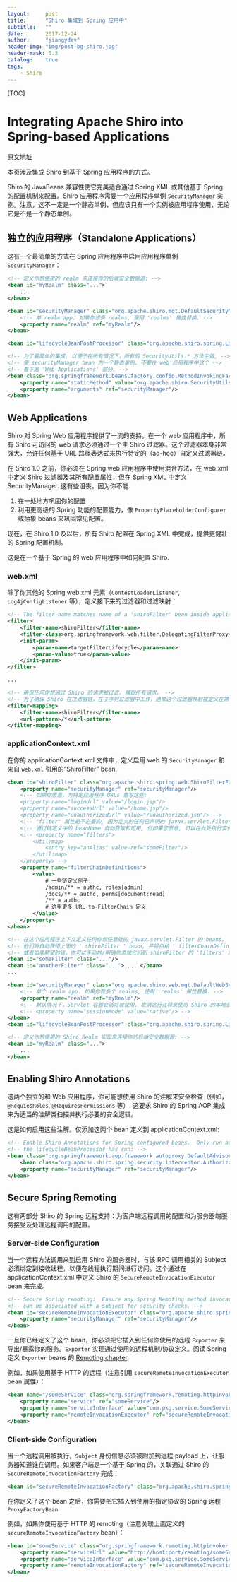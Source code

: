 ```yaml
---
layout:     post
title:      "Shiro 集成到 Spring 应用中"
subtitle:   ""
date:       2017-12-24
author:     "jiangydev"
header-img: "img/post-bg-shiro.jpg"
header-mask: 0.3
catalog:    true
tags:
    - Shiro
---
```


[TOC]

# Integrating Apache Shiro into Spring-based Applications

[原文地址](https://shiro.apache.org/spring.html)

本页涉及集成 Shiro 到基于 Spring 应用程序的方式。

Shiro 的 JavaBeans 兼容性使它完美适合通过 Spring XML 或其他基于 Spring 的配置机制来配置。Shiro 应用程序需要一个应用程序单例 `SecurityManager` 实例。注意，这不一定是一个静态单例，但应该只有一个实例被应用程序使用，无论它是不是一个静态单例。

## 独立的应用程序（Standalone Applications）

这有一个最简单的方式在 Spring 应用程序中启用应用程序单例 `SecurityManager`：

```xml
<!-- 定义你想使用的 realm 来连接你的后端安全数据源: -->
<bean id="myRealm" class="...">
    ...
</bean>

<bean id="securityManager" class="org.apache.shiro.mgt.DefaultSecurityManager">
    <!-- 单 realm app. 如果你想多 realms, 使用 'realms' 属性替换. -->
    <property name="realm" ref="myRealm"/>
</bean>

<bean id="lifecycleBeanPostProcessor" class="org.apache.shiro.spring.LifecycleBeanPostProcessor"/>

<!-- 为了最简单的集成, 以便于在所有情况下，所有的 SecurityUtils.* 方法生效, -->
<!-- 使 securityManager bean 为一个静态单例. 不要在 web 应用程序中这个 -->
<!-- 看下面 'Web Applications' 部分. -->
<bean class="org.springframework.beans.factory.config.MethodInvokingFactoryBean">
    <property name="staticMethod" value="org.apache.shiro.SecurityUtils.setSecurityManager"/>
    <property name="arguments" ref="securityManager"/>
</bean>
```

## Web Applications

Shiro 对 Spring Web 应用程序提供了一流的支持。在一个 web 应用程序中，所有 Shiro 可访问的 web 请求必须通过一个主 Shiro 过滤器。这个过滤器本身非常强大，允许任何基于 URL 路径表达式来执行特定的（ad-hoc）自定义过滤器链。

在 Shiro 1.0 之前，你必须在 Spring web 应用程序中使用混合方法，在 web.xml 中定义 Shiro 过滤器及其所有配置属性，但在 Spring XML 中定义 SecurityManager. 这有些沮丧，因为你不能

  1. 在一处地方巩固你的配置
  2. 利用更高级的 Spring 功能的配置能力，像 `PropertyPlaceholderConfigurer` 或抽象 beans 来巩固常见配置。

现在，在 Shiro 1.0 及以后，所有 Shiro 配置在 Spring XML 中完成，提供更健壮的 Spring 配置机制。

这是在一个基于 Spring 的 web 应用程序中如何配置 Shiro.

### web.xml

除了你其他的 Spring web.xml 元素（`ContestLoaderListener`, `Log4jConfigListener` 等），定义接下来的过滤器和过滤映射：

```xml
<!-- The filter-name matches name of a 'shiroFilter' bean inside applicationContext.xml -->
<filter>
    <filter-name>shiroFilter</filter-name>
    <filter-class>org.springframework.web.filter.DelegatingFilterProxy</filter-class>
    <init-param>
        <param-name>targetFilterLifecycle</param-name>
        <param-value>true</param-value>
    </init-param>
</filter>

...

<!-- 确保任何你想通过 Shiro 的请求被过滤. 捕捉所有请求。 -->
<!-- 为了确保 Shiro 在过滤器链，在子序列过滤器中工作，通常这个过滤器映射被定义在第一个（在所有其他的前面） -->
<filter-mapping>
    <filter-name>shiroFilter</filter-name>
    <url-pattern>/*</url-pattern>
</filter-mapping>
```

### applicationContext.xml

在你的 applicationContext.xml 文件中，定义启用 web 的 `SecurityManager` 和来自 `web.xml` 引用的“ShiroFilter” bean.

```XML
<bean id="shiroFilter" class="org.apache.shiro.spring.web.ShiroFilterFactoryBean">
    <property name="securityManager" ref="securityManager"/>
    <!-- 如果你愿意，为特定应用程序 URLs 重写这些:
    <property name="loginUrl" value="/login.jsp"/>
    <property name="successUrl" value="/home.jsp"/>
    <property name="unauthorizedUrl" value="/unauthorized.jsp"/> -->
    <!-- "filter" 属性是不必要的, 因为定义的任何已声明的 javax.servlet.Filter bean 将 -->
    <!-- 通过链定义中的 beanName 自动获取和可用, 但如果您愿意, 可以在此处执行实例重写或命名别名: -->
    <!-- <property name="filters">
        <util:map>
            <entry key="anAlias" value-ref="someFilter"/>
        </util:map>
    </property> -->
    <property name="filterChainDefinitions">
        <value>
            # 一些链定义例子:
            /admin/** = authc, roles[admin]
            /docs/** = authc, perms[document:read]
            /** = authc
            # 这里更多 URL-to-FilterChain 定义
        </value>
    </property>
</bean>

<!-- 在这个应用程序上下文定义任何你想任意处的 javax.servlet.Filter 的 beans。 -->
<!-- 他们将自动获得上面的 ' shiroFilter ' bean, 并提供给 ' filterChainDefinitions ' 属性。 -->
<!-- 或者如果期望的话，你可以手动地/明确地添加它们到 shiroFilter 的 'filters' 映射. 详见它的 JavaDoc。 -->
<bean id="someFilter" class="..."/>
<bean id="anotherFilter" class="..."> ... </bean>
...

<bean id="securityManager" class="org.apache.shiro.web.mgt.DefaultWebSecurityManager">
    <!-- 单个 realm app. 如果你有多个 realms, 使用 'realms' 属性替换. -->
    <property name="realm" ref="myRealm"/>
    <!-- 默认情况下，Servlet 容器会话将被使用. 取消这行注释来使用 Shiro 的本地会话 : -->
    <!-- <property name="sessionMode" value="native"/> -->
</bean>
<bean id="lifecycleBeanPostProcessor" class="org.apache.shiro.spring.LifecycleBeanPostProcessor"/>

<!-- 定义你想使用的 Shiro Realm 实现来连接你的后端安全数据源: -->
<bean id="myRealm" class="...">
    ...
</bean>
```

## Enabling Shiro Annotations

这两个独立的和 Web 应用程序，你可能想使用 Shiro 的注解来安全检查（例如，`@RequiesRoles`, `@RequiresPermissions` 等）. 这要求 Shiro 的 Spring AOP 集成来为适当的注解类扫描并执行必要的安全逻辑。

这是如何启用这些注解。仅添加这两个 bean 定义到 applicationContext.xml:

```XML
<!-- Enable Shiro Annotations for Spring-configured beans.  Only run after -->
<!-- the lifecycleBeanProcessor has run: -->
<bean class="org.springframework.aop.framework.autoproxy.DefaultAdvisorAutoProxyCreator" depends-on="lifecycleBeanPostProcessor"/>
    <bean class="org.apache.shiro.spring.security.interceptor.AuthorizationAttributeSourceAdvisor">
    <property name="securityManager" ref="securityManager"/>
</bean>
```

## Secure Spring Remoting

这有两部分 Shiro 的 Spring 远程支持：为客户端远程调用的配置和为服务器端服务接受及处理远程调用的配置。

### Server-side Configuration

当一个远程方法调用来到启用 Shiro 的服务器时，与该 RPC 调用相关的 Subject 必须绑定到接收线程，以便在线程执行期间进行访问。这个通过在 applicationContext.xml 中定义 Shiro 的 `SecureRemoteInvocationExecutor` bean 来完成。

```XML
<!-- Secure Spring remoting:  Ensure any Spring Remoting method invocations -->
<!-- can be associated with a Subject for security checks. -->
<bean id="secureRemoteInvocationExecutor" class="org.apache.shiro.spring.remoting.SecureRemoteInvocationExecutor">
    <property name="securityManager" ref="securityManager"/>
</bean>
```

一旦你已经定义了这个 bean，你必须把它插入到任何你使用的远程 `Exporter` 来导出/暴露你的服务。`Exporter` 实现通过使用的远程机制/协议定义。阅读 Spring 定义 `Exporter` beans 的 [Remoting chapter](http://docs.spring.io/spring/docs/2.5.x/reference/remoting.html).

例如，如果使用基于 HTTP 的远程（注意引用 `secureRemoteInvocationExecutor` bean 属性）：

```xml
<bean name="/someService" class="org.springframework.remoting.httpinvoker.HttpInvokerServiceExporter">
    <property name="service" ref="someService"/>
    <property name="serviceInterface" value="com.pkg.service.SomeService"/>
    <property name="remoteInvocationExecutor" ref="secureRemoteInvocationExecutor"/>
</bean>
```

### Client-side Configuration

当一个远程调用被执行，`Subject` 身份信息必须被附加到远程 payload 上，让服务器知道谁在调用。如果客户端是一个基于 Spring 的，关联通过 Shiro 的 `SecureRemoteInvocationFactory` 完成：

```XML
<bean id="secureRemoteInvocationFactory" class="org.apache.shiro.spring.remoting.SecureRemoteInvocationFactory"/>
```

在你定义了这个 bean 之后，你需要把它插入到使用的指定协议的 Spring 远程 `ProxyFactoryBean`.

例如，如果你使用基于 HTTP 的 remoting（注意关联上面定义的 `secureRemoteInvocationFactory` bean）：

```XML
<bean id="someService" class="org.springframework.remoting.httpinvoker.HttpInvokerProxyFactoryBean">
    <property name="serviceUrl" value="http://host:port/remoting/someService"/>
    <property name="serviceInterface" value="com.pkg.service.SomeService"/>
    <property name="remoteInvocationFactory" ref="secureRemoteInvocationFactory"/>
</bean>
```
